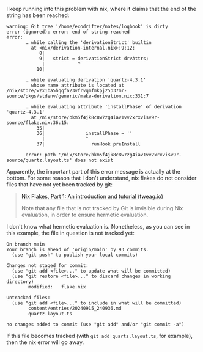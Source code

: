 I keep running into this problem with nix, where it claims that the end of the string has been reached:

```
warning: Git tree '/home/exodrifter/notes/logbook' is dirty
error (ignored): error: end of string reached
error:
       … while calling the 'derivationStrict' builtin
         at <nix/derivation-internal.nix>:9:12:
            8|
            9|   strict = derivationStrict drvAttrs;
             |            ^
           10|

       … while evaluating derivation 'quartz-4.3.1'
         whose name attribute is located at /nix/store/wzx1ba5hqqfa23vfrvqmfmkpj25p37mr-source/pkgs/stdenv/generic/make-derivation.nix:331:7

       … while evaluating attribute 'installPhase' of derivation 'quartz-4.3.1'
         at /nix/store/bkm5f4jk8c8w7zg4iav1vv2xrxvisv9r-source/flake.nix:36:15:
           35|
           36|               installPhase = ''
             |               ^
           37|                 runHook preInstall

       error: path '/nix/store/bkm5f4jk8c8w7zg4iav1vv2xrxvisv9r-source/quartz.layout.ts' does not exist
```

Apparently, the important part of this error message is actually at the bottom. For some reason that I don't understand, nix flakes do not consider files that have not yet been tracked by git:

> [Nix Flakes, Part 1: An introduction and tutorial (tweag.io)](https://www.tweag.io/blog/2020-05-25-flakes/)
>
> Note that any file that is not tracked by Git is invisible during Nix evaluation, in order to ensure hermetic evaluation.

I don't know what hermetic evaluation is. Nonetheless, as you can see in this example, the file in question is not tracked yet:

```
On branch main
Your branch is ahead of 'origin/main' by 93 commits.
  (use "git push" to publish your local commits)

Changes not staged for commit:
  (use "git add <file>..." to update what will be committed)
  (use "git restore <file>..." to discard changes in working directory)
        modified:   flake.nix

Untracked files:
  (use "git add <file>..." to include in what will be committed)
        content/entries/20240915_240936.md
        quartz.layout.ts

no changes added to commit (use "git add" and/or "git commit -a")
```

If this file becomes tracked (with `git add quartz.layout.ts`, for example), then the nix error will go away.
